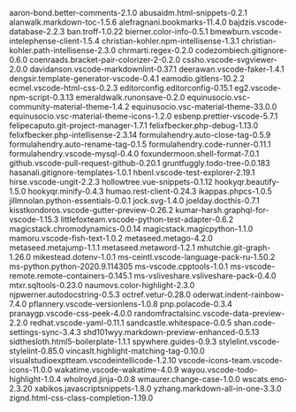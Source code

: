 aaron-bond.better-comments-2.1.0
abusaidm.html-snippets-0.2.1
alanwalk.markdown-toc-1.5.6
alefragnani.bookmarks-11.4.0
bajdzis.vscode-database-2.2.3
ban.troff-1.0.22
bierner.color-info-0.5.1
bmewburn.vscode-intelephense-client-1.5.4
christian-kohler.npm-intellisense-1.3.1
christian-kohler.path-intellisense-2.3.0
chrmarti.regex-0.2.0
codezombiech.gitignore-0.6.0
coenraads.bracket-pair-colorizer-2-0.2.0
cssho.vscode-svgviewer-2.0.0
davidanson.vscode-markdownlint-0.37.1
deerawan.vscode-faker-1.4.1
dengsir.template-generator-vscode-0.4.1
eamodio.gitlens-10.2.2
ecmel.vscode-html-css-0.2.3
editorconfig.editorconfig-0.15.1
eg2.vscode-npm-script-0.3.13
emeraldwalk.runonsave-0.2.0
equinusocio.vsc-community-material-theme-1.4.2
equinusocio.vsc-material-theme-33.0.0
equinusocio.vsc-material-theme-icons-1.2.0
esbenp.prettier-vscode-5.7.1
felipecaputo.git-project-manager-1.7.1
felixfbecker.php-debug-1.13.0
felixfbecker.php-intellisense-2.3.14
formulahendry.auto-close-tag-0.5.9
formulahendry.auto-rename-tag-0.1.5
formulahendry.code-runner-0.11.1
formulahendry.vscode-mysql-0.4.0
foxundermoon.shell-format-7.0.1
github.vscode-pull-request-github-0.20.1
gruntfuggly.todo-tree-0.0.183
hasanali.gitignore-templates-1.0.1
hbenl.vscode-test-explorer-2.19.1
hirse.vscode-ungit-2.2.3
hollowtree.vue-snippets-0.1.12
hookyqr.beautify-1.5.0
hookyqr.minify-0.4.3
humao.rest-client-0.24.3
ikappas.phpcs-1.0.5
jillmnolan.python-essentials-0.0.1
jock.svg-1.4.0
joelday.docthis-0.7.1
kisstkondoros.vscode-gutter-preview-0.26.2
kumar-harsh.graphql-for-vscode-1.15.3
littlefoxteam.vscode-python-test-adapter-0.6.2
magicstack.chromodynamics-0.0.14
magicstack.magicpython-1.1.0
mamoru.vscode-fish-text-1.0.2
metaseed.metago-4.2.0
metaseed.metajump-1.1.1
metaseed.metaword-1.2.1
mhutchie.git-graph-1.26.0
mikestead.dotenv-1.0.1
ms-ceintl.vscode-language-pack-ru-1.50.2
ms-python.python-2020.9.114305
ms-vscode.cpptools-1.0.1
ms-vscode-remote.remote-containers-0.145.1
ms-vsliveshare.vsliveshare-pack-0.4.0
mtxr.sqltools-0.23.0
naumovs.color-highlight-2.3.0
njpwerner.autodocstring-0.5.3
octref.vetur-0.28.0
oderwat.indent-rainbow-7.4.0
pflannery.vscode-versionlens-1.0.8
pnp.polacode-0.3.4
pranaygp.vscode-css-peek-4.0.0
randomfractalsinc.vscode-data-preview-2.2.0
redhat.vscode-yaml-0.11.1
sandcastle.whitespace-0.0.5
shan.code-settings-sync-3.4.3
shd101wyy.markdown-preview-enhanced-0.5.13
sidthesloth.html5-boilerplate-1.1.1
spywhere.guides-0.9.3
stylelint.vscode-stylelint-0.85.0
vincaslt.highlight-matching-tag-0.10.0
visualstudioexptteam.vscodeintellicode-1.2.10
vscode-icons-team.vscode-icons-11.0.0
wakatime.vscode-wakatime-4.0.9
wayou.vscode-todo-highlight-1.0.4
wholroyd.jinja-0.0.8
wmaurer.change-case-1.0.0
wscats.eno-2.3.20
xabikos.javascriptsnippets-1.8.0
yzhang.markdown-all-in-one-3.3.0
zignd.html-css-class-completion-1.19.0
